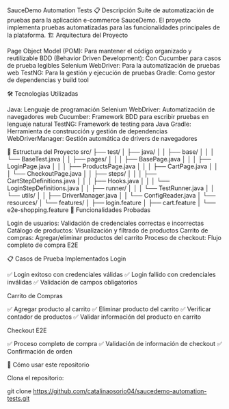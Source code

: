 SauceDemo Automation Tests
📋 Descripción
Suite de automatización de pruebas para la aplicación e-commerce SauceDemo. El proyecto implementa pruebas automatizadas para las funcionalidades principales de la plataforma.
🏗️ Arquitectura del Proyecto

Page Object Model (POM): Para mantener el código organizado y reutilizable
BDD (Behavior Driven Development): Con Cucumber para casos de prueba legibles
Selenium WebDriver: Para la automatización de pruebas web
TestNG: Para la gestión y ejecución de pruebas
Gradle: Como gestor de dependencias y build tool

🛠️ Tecnologías Utilizadas

Java: Lenguaje de programación
Selenium WebDriver: Automatización de navegadores web
Cucumber: Framework BDD para escribir pruebas en lenguaje natural
TestNG: Framework de testing para Java
Gradle: Herramienta de construcción y gestión de dependencias
WebDriverManager: Gestión automática de drivers de navegadores

📁 Estructura del Proyecto
src/
├── test/
│   ├── java/
│   │   ├── base/
│   │   │   └── BaseTest.java
│   │   ├── pages/
│   │   │   ├── BasePage.java
│   │   │   ├── LoginPage.java
│   │   │   ├── ProductsPage.java
│   │   │   ├── CartPage.java
│   │   │   └── CheckoutPage.java
│   │   ├── steps/
│   │   │   ├── CartStepDefinitions.java
│   │   │   ├── Hooks.java
│   │   │   └── LoginStepDefinitions.java
│   │   ├── runner/
│   │   │   └── TestRunner.java
│   │   └── utils/
│   │       ├── DriverManager.java
│   │       └── ConfigReader.java
│   └── resources/
│       └── features/
│           ├── login.feature
│           ├── cart.feature
│           └── e2e-shopping.feature
🚀 Funcionalidades Probadas

Login de usuarios: Validación de credenciales correctas e incorrectas
Catálogo de productos: Visualización y filtrado de productos
Carrito de compras: Agregar/eliminar productos del carrito
Proceso de checkout: Flujo completo de compra E2E

📋 Casos de Prueba Implementados
Login

✅ Login exitoso con credenciales válidas
✅ Login fallido con credenciales inválidas
✅ Validación de campos obligatorios

Carrito de Compras

✅ Agregar producto al carrito
✅ Eliminar producto del carrito
✅ Verificar contador de productos
✅ Validar información del producto en carrito

Checkout E2E

✅ Proceso completo de compra
✅ Validación de información de checkout
✅ Confirmación de orden

📂 Cómo usar este repositorio

Clona el repositorio:

git clone https://github.com/catalinaosorio04/saucedemo-automation-tests.git

